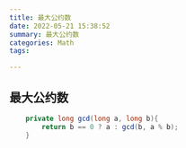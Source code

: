 ```yaml
---
title: 最大公约数
date: 2022-05-21 15:38:52
summary: 最大公约数
categories: Math
tags:

---
```

## 最大公约数


```java
    private long gcd(long a, long b){
        return b == 0 ? a : gcd(b, a % b);
    }
```


